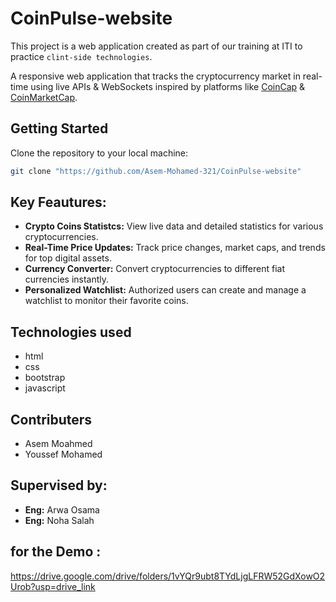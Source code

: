 # CoinPulse-website
This project is a web application created as part of our training at ITI to practice ``clint-side technologies``.

A responsive web application that tracks the cryptocurrency market in real-time using live APIs & WebSockets inspired by platforms like [CoinCap](https://www.coincap.io/) & [CoinMarketCap](https://coinmarketcap.com/).

## Getting Started

Clone the repository to your local machine:

```bash
git clone "https://github.com/Asem-Mohamed-321/CoinPulse-website"
```

## Key Feautures:
* **Crypto Coins Statistcs:** View live data and detailed statistics for various cryptocurrencies.
* **Real-Time Price Updates:** Track price changes, market caps, and trends for top digital assets.
* **Currency Converter:** Convert cryptocurrencies to different fiat currencies instantly.
* **Personalized Watchlist:** Authorized users can create and manage a watchlist to monitor their favorite coins.

## Technologies used
* html
* css
* bootstrap
* javascript

## Contributers
* Asem Moahmed
* Youssef Mohamed

## Supervised by:
* **Eng:** Arwa Osama
* **Eng:** Noha Salah

## for the Demo : 
https://drive.google.com/drive/folders/1vYQr9ubt8TYdLjgLFRW52GdXowO2Urob?usp=drive_link
